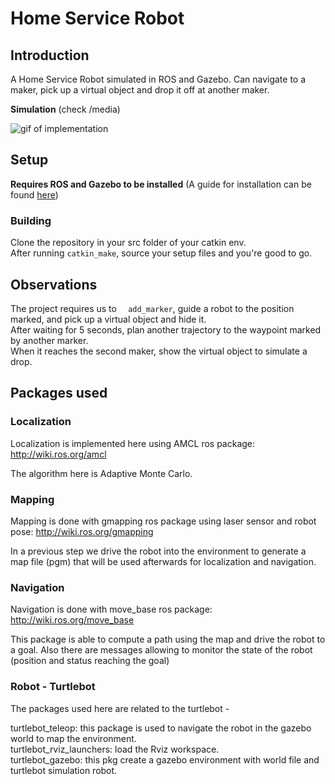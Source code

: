 # Home Service Robot

## Introduction

A Home Service Robot simulated in ROS and Gazebo. Can navigate to a maker, pick up a virtual object and drop it off at another maker. 

**Simulation** (check /media)

![gif of implementation](./media/project.gif)

## Setup

**Requires ROS and Gazebo to be installed**
(A guide for installation can be found [here](http://wiki.ros.org/ROS/Installation))

### Building
Clone the repository in your src folder of your catkin env. <br>
After running `catkin_make`, source your setup files and you're good to go.



## Observations

The project requires us to `  add_marker`, guide a robot to the position marked, and pick up a virtual object and hide it.
<br>
After waiting for 5 seconds, plan another trajectory to the waypoint marked by another marker.
<br>
When it reaches the second maker, show the virtual object to simulate a drop.

## Packages used

### Localization

Localization is implemented here using AMCL ros package: http://wiki.ros.org/amcl

The algorithm here is Adaptive Monte Carlo.

### Mapping

Mapping is done with gmapping ros package using laser sensor and robot pose: http://wiki.ros.org/gmapping

In a previous step we drive the robot into the environment to generate a map file (pgm) that will be used afterwards for localization and navigation. 

### Navigation

Navigation is done with move_base ros package: http://wiki.ros.org/move_base

This package is able to compute a path using the map and drive the robot to a goal. Also there are messages allowing to monitor the state of the robot (position and status reaching the goal)

### Robot - Turtlebot

The packages used here are related to the turtlebot - <br>

turtlebot_teleop: this package is used to navigate the robot in the gazebo world to map the environment.
<br>
turtlebot_rviz_launchers: load the Rviz workspace.
<br>
turtlebot_gazebo: this pkg create a gazebo environment with world file and turtlebot simulation robot.
